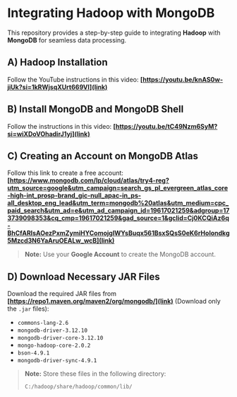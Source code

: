 # Integrating Hadoop with MongoDB  

This repository provides a step-by-step guide to integrating **Hadoop** with **MongoDB** for seamless data processing.  

## A) Hadoop Installation  
Follow the YouTube instructions in this video: **[https://youtu.be/knAS0w-jiUk?si=1kRWjsqXUrt669Vl](link)**  

## B) Install MongoDB and MongoDB Shell  
Follow the instructions in this video: **[https://youtu.be/tC49Nzm6SyM?si=wiXDoVOhadirJ1yj](link)**  

## C) Creating an Account on MongoDB Atlas  
Follow this link to create a free account: **[https://www.mongodb.com/lp/cloud/atlas/try4-reg?utm_source=google&utm_campaign=search_gs_pl_evergreen_atlas_core-high-int_prosp-brand_gic-null_apac-in_ps-all_desktop_eng_lead&utm_term=mongodb%20atlas&utm_medium=cpc_paid_search&utm_ad=e&utm_ad_campaign_id=19617021259&adgroup=173739098353&cq_cmp=19617021259&gad_source=1&gclid=Cj0KCQiAz6q-BhCfARIsAOezPxmZymiHYComojgIWYsBuqx561BsxSQsS0eK6rHolondkg5Mzcd3N6YaAruOEALw_wcB](link)**  

> **Note:** Use your **Google Account** to create the MongoDB account.  

## D) Download Necessary JAR Files  
Download the required JAR files from **[https://repo1.maven.org/maven2/org/mongodb/](link)** (Download only the `.jar` files):  

- `commons-lang-2.6`  
- `mongodb-driver-3.12.10`  
- `mongodb-driver-core-3.12.10`  
- `mongo-hadoop-core-2.0.2`  
- `bson-4.9.1`  
- `mongodb-driver-sync-4.9.1`  

> **Note:** Store these files in the following directory:  
> ```
> C:/hadoop/share/hadoop/common/lib/
> ```

